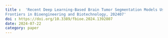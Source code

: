 ```yaml
---
title :  'Recent Deep Learning-Based Brain Tumor Segmentation Models Using Multi-Modality Magnetic Resonance Imaging: A Prospective Survey, 
Frontiers in Bioengineering and Biotechnology, 202407'
doi : https://doi.org/10.3389/fbioe.2024.1392807
date: 2024-07-22
category: paper
---
```

